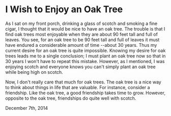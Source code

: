 # I Wish to Enjoy an Oak Tree

As I sat on my front porch, drinking a glass of scotch and smoking a fine cigar, I thought that it would be nice to have an oak tree. The trouble is that I find oak trees most enjoyable when they are about 90 feet tall and full of leaves. You see, for an oak tree to be 90 feet tall and full of leaves it must have endured a considerable amount of time --about 30 years. Thus my current desire for an oak tree is quite impossible. Knowing my desire for oak trees leads me to a single conclusion; I must plant an oak tree now so that in 30 years I won't have to repeat this mistake. However, as I mentioned, I was enjoying scotch and everyone knows you can't simply plant an oak tree while being high on scotch.

Now, I don't really care that much for oak trees. The oak tree is a nice way to think about things in life that are valuable. For instance, consider a friendship. Like the oak tree, a good friendship takes time to grow. However, opposite to the oak tree, friendships do quite well with scotch.

December 7th, 2014

